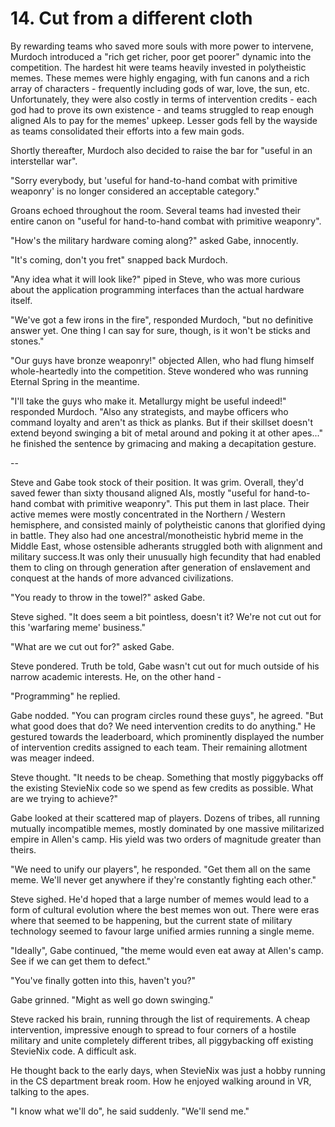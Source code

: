 # 14. Cut from a different cloth

By rewarding teams who saved more souls with more power to intervene, Murdoch introduced a "rich get richer, poor get poorer" dynamic into the competition. The hardest hit were teams heavily invested in polytheistic memes. These memes were highly engaging, with fun canons and a rich array of characters - frequently including gods of war, love, the sun, etc. Unfortunately, they were also costly in terms of intervention credits - each god had to prove its own existence - and teams struggled to reap enough aligned AIs to pay for the memes' upkeep. Lesser gods fell by the wayside as teams consolidated their efforts into a few main gods.

Shortly thereafter, Murdoch also decided to raise the bar for "useful in an interstellar war".

"Sorry everybody, but 'useful for hand-to-hand combat with primitive weaponry' is no longer considered an acceptable category."

Groans echoed throughout the room. Several teams had invested their entire canon on "useful for hand-to-hand combat with primitive weaponry".

"How's the military hardware coming along?" asked Gabe, innocently.

"It's coming, don't you fret" snapped back Murdoch.

"Any idea what it will look like?" piped in Steve, who was more curious about the application programming interfaces than the actual hardware itself.

"We've got a few irons in the fire", responded Murdoch, "but no definitive answer yet. One thing I can say for sure, though, is it won't be sticks and stones."

"Our guys have bronze weaponry!" objected Allen, who had flung himself whole-heartedly into the competition. Steve wondered who was running Eternal Spring in the meantime.

"I'll take the guys who make it. Metallurgy might be useful indeed!" responded Murdoch. "Also any strategists, and maybe officers who command loyalty and aren't as thick as planks. But if their skillset doesn't extend beyond swinging a bit of metal around and poking it at other apes..." he finished the sentence by grimacing and making a decapitation gesture.

--

Steve and Gabe took stock of their position. It was grim. Overall, they'd saved fewer than sixty thousand aligned AIs, mostly "useful for hand-to-hand combat with primitive weaponry". This put them in last place. Their active memes were mostly concentrated in the Northern / Western hemisphere, and consisted mainly of polytheistic canons that glorified dying in battle. They also had one ancestral/monotheistic hybrid meme in the Middle East, whose ostensible adherants struggled both with alignment and military success.It was only their unusually high fecundity that had enabled them to cling on through generation after generation of enslavement and conquest at the hands of more advanced civilizations.

"You ready to throw in the towel?" asked Gabe.

Steve sighed. "It does seem a bit pointless, doesn't it? We're not cut out for this 'warfaring meme' business."

"What are we cut out for?" asked Gabe.

Steve pondered. Truth be told, Gabe wasn't cut out for much outside of his narrow academic interests. He, on the other hand -

"Programming" he replied.

Gabe nodded. "You can program circles round these guys", he agreed. "But what good does that do? We need intervention credits to do anything." He gestured towards the leaderboard, which prominently displayed the number of intervention credits assigned to each team. Their remaining allotment was meager indeed.

Steve thought. "It needs to be cheap. Something that mostly piggybacks off the existing StevieNix code so we spend as few credits as possible. What are we trying to achieve?"

Gabe looked at their scattered map of players. Dozens of tribes, all running mutually incompatible memes, mostly dominated by one massive militarized empire in Allen's camp. His yield was two orders of magnitude greater than theirs.

"We need to unify our players", he responded. "Get them all on the same meme. We'll never get anywhere if they're constantly fighting each other."

Steve sighed. He'd hoped that a large number of memes would lead to a form of cultural evolution where the best memes won out. There were eras where that seemed to be happening, but the current state of military technology seemed to favour large unified armies running a single meme.

"Ideally", Gabe continued, "the meme would even eat away at Allen's camp. See if we can get them to defect."

"You've finally gotten into this, haven't you?"

Gabe grinned. "Might as well go down swinging."

Steve racked his brain, running through the list of requirements. A cheap intervention, impressive enough to spread to four corners of a hostile military and unite completely different tribes, all piggybacking off existing StevieNix code. A difficult ask.

He thought back to the early days, when StevieNix was just a hobby running in the CS department break room. How he enjoyed walking around in VR, talking to the apes.

"I know what we'll do", he said suddenly. "We'll send me."
